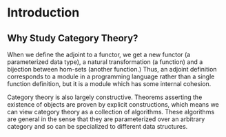 # Introduction

## Why Study Category Theory?

When we define the adjoint to a functor, we get a new functor (a parameterized
data type), a natural transformation (a function) and a bijection between
hom-sets (another function.) Thus, an adjoint definition corresponds to a
module in a programming language rather than a single function definition, but
it is a module which has some internal cohesion.

Category theory is also largely constructive. Theorems asserting the existence
of objects are proven by explicit constructions, which means we can view
category theory as a collection of algorithms. These algorithms are general in
the sense that they are parameterized over an arbitrary category and so can be
specialized to different data structures.


